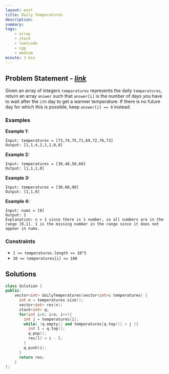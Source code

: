 ```yaml
---
layout: post
title: Daily Temperatures
description: 
summary:
tags:
    - array
    - stack
    - leetcode
    - cpp
    - medium
minute: 3 min
---
```


## Problem Statement - [*link*](https://leetcode.com/problems/daily-temperatures)  
Given an array of integers `temperatures` represents the daily `temperatures`, return an array `answer` such that `answer[i]` is the number of days you have to wait after the `ith` day to get a warmer temperature. If there is no future day for which this is possible, keep `answer[i] == 0` instead.

### Examples

**Example 1:**    
```
Input: temperatures = [73,74,75,71,69,72,76,73]
Output: [1,1,4,2,1,1,0,0]
```

**Example 2:**   
```
Input: temperatures = [30,40,50,60]
Output: [1,1,1,0]
```

**Example 3:**   
```
Input: temperatures = [30,60,90]
Output: [1,1,0]
```

**Example 4:**   
```
Input: nums = [0]
Output: 1
Explanation: n = 1 since there is 1 number, so all numbers are in the range [0,1]. 1 is the missing number in the range since it does not appear in nums.
```

### Constraints
+ `1 <= temperatures.length <= 10^5`
+ `30 <= temperatures[i] <= 100`

## Solutions

```cpp
class Solution {
public:
    vector<int> dailyTemperatures(vector<int>& temperatures) {
      int n = temperatures.size();
      vector<int> res(n);
      stack<int> q;
      for(int i=0; i<n; i++){
        int j = temperatures[i];
        while( !q.empty() and temperatures[q.top()] < j ){
          int l = q.top();
          q.pop();
          res[l] = i - l;
        }
        q.push(i);
      }
      return res;
    }
};
```

